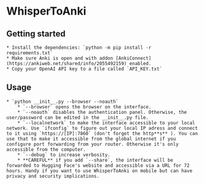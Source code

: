 # WhisperToAnki

## Getting started
    * Install the dependencies: `python -m pip install -r requirements.txt`
    * Make sure Anki is open and with addon [AnkiConnect](https://ankiweb.net/shared/info/2055492159) enabled.
    * Copy your OpenAI API key to a file called `API_KEY.txt`

## Usage
    * `python __init__.py --browser --noauth`
        * `--browser` opens the browser on the interface.
        * `--noauth` disables the authentication panel. Otherwise, the user/password can be edited in the __init__.py file.
        * `--localnetwork` to make the interface accessible to your local network. Use `ifconfig` to figure out your local IP adress and connect to it using `https://[IP]:7860` (don't forget the http**s** ). You can use that to make it accessible from the global internet if you configure port forwarding from your router. Otherwise it's only accessible from the computer.
        * `--debug` to increase verbosity.
        * **CAREFUL** if you add `--share`, the interface will be forwarded to Hugging Face's website and accessible via a URL for 72 hours. Handy if you want to use WhisperToAnki on mobile but can have privacy and security implications.


